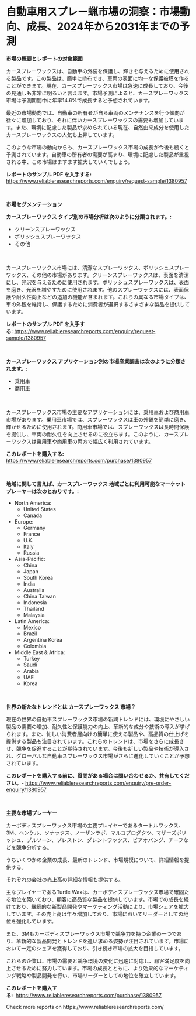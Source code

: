 <p><h1>自動車用スプレー蝋市場の洞察：市場動向、成長、2024年から2031年までの予測</h1></p><p><strong>市場の概要とレポートの対象範囲</strong></p>
<p><p>カースプレーワックスは、自動車の外装を保護し、輝きを与えるために使用される製品です。この製品は、簡単に塗布でき、車両の表面に均一な保護被膜を作ることができます。現在、カースプレーワックス市場は急速に成長しており、今後の見通しも非常に明るいと言えます。市場予測によると、カースプレーワックス市場は予測期間中に年率14.6%で成長すると予想されています。</p><p>最近の市場動向では、自動車の所有者が自ら車両のメンテナンスを行う傾向が徐々に増加しており、それに伴いカースプレーワックスの需要も増加しています。また、環境に配慮した製品が求められている現在、自然由来成分を使用したカースプレーワックスの人気も上昇しています。</p><p>このような市場の動向からも、カースプレーワックス市場の成長が今後も続くと予測されています。自動車の所有者の需要が高まり、環境に配慮した製品が重視される中、この市場はますます拡大していくでしょう。</p></p>
<p><strong>レポートのサンプル PDF を入手する:</strong> <a href="https://www.reliableresearchreports.com/enquiry/request-sample/1380957">https://www.reliableresearchreports.com/enquiry/request-sample/1380957</a></p>
<p>&nbsp;</p>
<p><strong>市場セグメンテーション</strong></p>
<p><strong>カースプレーワックス タイプ別の市場分析は次のように分類されます。:</strong></p>
<p><ul><li>クリーンスプレーワックス</li><li>ポリッシュスプレーワックス</li><li>その他</li></ul></p>
<p>&nbsp;</p>
<p><p>カースプレーワックス市場には、清潔なスプレーワックス、ポリッシュスプレーワックス、その他の市場があります。クリーンスプレーワックスは、表面を清潔にし、光沢を与えるために使用されます。ポリッシュスプレーワックスは、表面を磨き、光沢を増やすために使用されます。他のスプレーワックスには、表面保護や耐久性向上などの追加の機能が含まれます。これらの異なる市場タイプは、車の外観を維持し、保護するために消費者が選択するさまざまな製品を提供しています。</p></p>
<p><strong>レポートのサンプル PDF を入手する:</strong>&nbsp;<a href="https://www.reliableresearchreports.com/enquiry/request-sample/1380957">https://www.reliableresearchreports.com/enquiry/request-sample/1380957</a></p>
<p>&nbsp;</p>
<p><strong> カースプレーワックス アプリケーション別の市場産業調査は次のように分類されます。:</strong></p>
<p><ul><li>乗用車</li><li>商用車</li></ul></p>
<p>&nbsp;</p>
<p><p>カースプレーワックス市場の主要なアプリケーションには、乗用車および商用車市場があります。乗用車市場では、スプレーワックスは車の外観を簡単に磨き、輝かせるために使用されます。商用車市場では、スプレーワックスは長時間保護を提供し、車両の耐久性を向上させるのに役立ちます。このように、カースプレーワックスは乗用車や商用車の両方で幅広く利用されています。</p></p>
<p><strong>このレポートを購入する:</strong>&nbsp; <a href="https://www.reliableresearchreports.com/purchase/1380957">https://www.reliableresearchreports.com/purchase/1380957</a></p>
<p>&nbsp;</p>
<p><strong>地域に関して言えば、カースプレーワックス 地域ごとに利用可能なマーケットプレーヤーは次のとおりです。:</strong></p>
<p><ul>
    <li>
        North America:
        <ul>
            <li>United States</li>
            <li>Canada</li>
        </ul>
    </li>
    <li>
        Europe:
        <ul>
            <li>Germany</li>
            <li>France</li>
            <li>U.K.</li>
            <li>Italy</li>
            <li>Russia</li>
        </ul>
    </li>
    <li>
        Asia-Pacific:
        <ul>
            <li>China</li>
            <li>Japan</li>
            <li>South Korea</li>
            <li>India</li>
            <li>Australia</li>
            <li>China Taiwan</li>
            <li>Indonesia</li>
            <li>Thailand</li>
            <li>Malaysia</li>
        </ul>
    </li>
    <li>
        Latin America:
        <ul>
            <li>Mexico</li>
            <li>Brazil</li>
            <li>Argentina Korea</li>
            <li>Colombia</li>
        </ul>
    </li>
    <li>
        Middle East & Africa:
        <ul>
            <li>Turkey</li>
            <li>Saudi</li>
            <li>Arabia</li>
            <li>UAE</li>
            <li>Korea</li>
        </ul>
    </li>
    </ul></p>
<p>&nbsp;</p>
<p><strong>世界の新たなトレンドとは カースプレーワックス 市場？</strong></p>
<p><p>現在の世界の自動車スプレーワックス市場の新興トレンドには、環境にやさしい製品の需要の増加、耐久性と保護能力の向上、革新的な成分や技術の導入が挙げられます。また、忙しい消費者層向けの簡単に使える製品や、高品質の仕上げを提供する製品も注目されています。これらのトレンドは、市場をさらに成長させ、競争を促進することが期待されています。今後も新しい製品や技術が導入され、グローバルな自動車スプレーワックス市場がさらに進化していくことが予想されています。</p></p>
<p><strong>このレポートを購入する前に、質問がある場合は問い合わせるか、共有してください。</strong>- <a href="https://www.reliableresearchreports.com/enquiry/pre-order-enquiry/1380957">https://www.reliableresearchreports.com/enquiry/pre-order-enquiry/1380957</a></p>
<p>&nbsp;</p>
<p><strong>主要な市場プレーヤー</strong></p>
<p><p>カーボディスプレーワックス市場の主要プレイヤーであるタートルワックス、3M、ヘンケル、ソナックス、ノーザンラボ、マルコプロダクツ、マザーズポリッシュ、ブルソーン、プレストン、ダレントワックス、ビアオバング、チーフなどを競争分析する。</p><p>うちいくつかの企業の成長、最新のトレンド、市場規模について、詳細情報を提供する。</p><p>それぞれの会社の売上高の詳細な情報も提供する。</p><p>主なプレイヤーであるTurtle Waxは、カーボディスプレーワックス市場で確固たる地位を築いており、顧客に高品質な製品を提供しています。市場での成長を続けており、継続的な新製品開発やマーケティング活動により、市場シェアを拡大しています。その売上高は年々増加しており、市場においてリーダーとしての地位を強化しています。</p><p>また、3Mもカーボディスプレーワックス市場で競争力を持つ企業の一つであり、革新的な製品開発とトレンドを追い求める姿勢が注目されています。市場において一定のシェアを獲得しており、引き続き市場の拡大を目指しています。</p><p>これらの企業は、市場の需要と競争環境の変化に迅速に対応し、顧客満足度を向上させるために努力しています。市場の成長とともに、より効果的なマーケティング戦略や製品開発を行い、市場リーダーとしての地位を確立しています。</p></p>
<p><strong>このレポートを購入する:</strong>&nbsp;&nbsp;<a href="https://www.reliableresearchreports.com/purchase/1380957">https://www.reliableresearchreports.com/purchase/1380957</a></p>
<p>Check more reports on https://www.reliableresearchreports.com/</p>